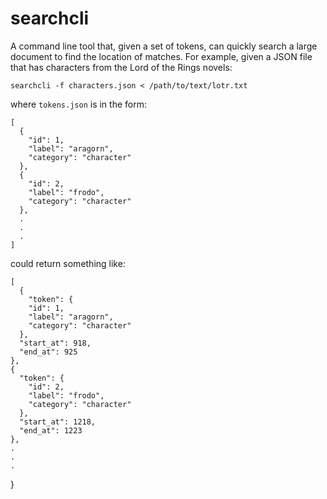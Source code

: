 # searchcli

A command line tool that, given a set of tokens, can quickly search a large document to find the location of matches. For example, given a JSON file that has characters from the Lord of the Rings novels:

    searchcli -f characters.json < /path/to/text/lotr.txt

where `tokens.json` is in the form:
    
    [
      {
        "id": 1,
        "label": "aragorn",
        "category": "character"
      },
      {
        "id": 2,
        "label": "frodo",
        "category": "character"
      },
      .
      .
      .
    ]

could return something like:

    [
      {
        "token": {
        "id": 1,
        "label": "aragorn",
        "category": "character"
      },
      "start_at": 918,
      "end_at": 925
    },
    {
      "token": {
        "id": 2,
        "label": "frodo",
        "category": "character"
      },
      "start_at": 1218,
      "end_at": 1223
    },
    .
    .
    .
  }
